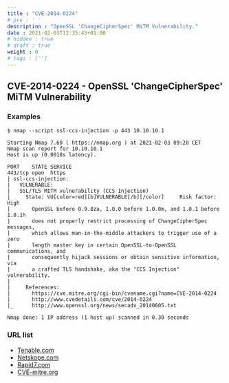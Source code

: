 ```yaml
---
title : "CVE-2014-0224"
# pre : ' '
description : "OpenSSL 'ChangeCipherSpec' MiTM Vulnerability."
date : 2021-02-03T12:35:45+01:00
# hidden : true
# draft : true
weight : 0
# tags : ['']
---
```


## CVE-2014-0224 - OpenSSL 'ChangeCipherSpec' MiTM Vulnerability

### Examples

```plain
$ nmap --script ssl-ccs-injection -p 443 10.10.10.1

Starting Nmap 7.60 ( https://nmap.org ) at 2021-02-03 09:20 CET
Nmap scan report for 10.10.10.1
Host is up (0.0018s latency).

PORT    STATE SERVICE
443/tcp open  https
| ssl-ccs-injection: 
|   VULNERABLE:
|   SSL/TLS MITM vulnerability (CCS Injection)
|     State: VU[color=red][b]VULNERABLE[/b][/color]     Risk factor: High
|       OpenSSL before 0.9.8za, 1.0.0 before 1.0.0m, and 1.0.1 before 1.0.1h
|       does not properly restrict processing of ChangeCipherSpec messages,
|       which allows man-in-the-middle attackers to trigger use of a zero
|       length master key in certain OpenSSL-to-OpenSSL communications, and
|       consequently hijack sessions or obtain sensitive information, via
|       a crafted TLS handshake, aka the "CCS Injection" vulnerability.
|           
|     References:
|       https://cve.mitre.org/cgi-bin/cvename.cgi?name=CVE-2014-0224
|       http://www.cvedetails.com/cve/2014-0224
|_      http://www.openssl.org/news/secadv_20140605.txt

Nmap done: 1 IP address (1 host up) scanned in 0.30 seconds
```

### URL list

* [Tenable.com](https://www.tenable.com/plugins/nessus/74326)
* [Netskope.com](https://www.netskope.com/blog/openssl-changecipherspec-injection-vulnerability)
* [Rapid7.com](https://www.rapid7.com/db/modules/auxiliary/scanner/ssl/openssl_ccs/)
* [CVE-mitre.org](https://cve.mitre.org/cgi-bin/cvename.cgi?name=CVE-2014-0224)
